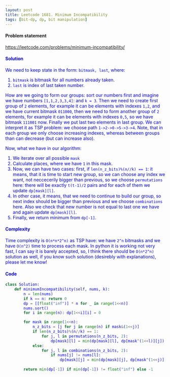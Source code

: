 ```yaml
---
layout: post
title: Leetcode 1681. Minimum Incompatibility
tags: [bit-dp, dp, bit manipulation]
---
```


#### Problem statement

<a href="https://leetcode.com/problems/minimum-incompatibility/"> <font color = blue>https://leetcode.com/problems/minimum-incompatibility/

#### Solution
We need to keep state in the form: `bitmask, last`, where:
1. `bitmask` is bitmask for all numbers already taken.
2. `last` is index of last taken number.

How are we going to form our groups: sort our numbers first and imagine we have numbers `[1,1,2,3,3,4]`: and `k = 3`. Then we need to create first group of `2` elements, for example it can be elements with indexes `1,2`, and we have current bitmask `011000`, then we need to form another group of `2` elements, for example it can be elements with indexes `0,5`, so we have bitmask `111001` now. Finally we put last two elements in last group. We can interpret it as TSP problem: we choose path `1->2->0->5->3->4`.  Note, that in each group we only choose increasing indexes, whereas between groups than can decrease (but can increase also).

Now, what we have in our algorithm:
1. We iterate over all possible `mask`
2. Calculate places, where we have `1` in this mask.
3. Now, we can have two cases: first, if `len(n_z_bits)%(n//k) == 1`: it means, that it is time to start new group, so we can choose any index we want, not neccecerily bigger than previous, so we choose `permutations` here: there will be exactly `t(t-1)/2` pairs and for each of them we update `dp[mask][l]`.
4. In other case, it means, that we need to continue to build our group, so next index should be bigger than previous and we choose `combinations` here. Also we check that new number is not equal to last one we have and again update `dp[mask][l]`.
5. Finally, we return minimum from `dp[-1]`.

#### Complexity
Time complexity is `O(n*n*2^n)` as TSP have: we have `2^n` bitmasks and we have `O(n^2)` time to process each mask. In python it is working not very fast, I can say it is barely accepted, so, I think there should be `O(n*2^n)` solution as well, if you know such solution (desirebly with explanations), please let me know!

#### Code
```python
class Solution:
    def minimumIncompatibility(self, nums, k):
        n = len(nums)
        if k == n: return 0
        dp = [[float("inf")] * n for _ in range(1<<n)] 
        nums.sort()
        for i in range(n): dp[1<<i][i] = 0

        for mask in range(1<<n):
            n_z_bits = [j for j in range(n) if mask&(1<<j)]
            if len(n_z_bits)%(n//k) == 1:
                for j, l in permutations(n_z_bits, 2):
                    dp[mask][l] = min(dp[mask][l], dp[mask^(1<<l)][j])
            else:
                for j, l in combinations(n_z_bits, 2):
                    if nums[j] != nums[l]:
                        dp[mask][j] = min(dp[mask][j], dp[mask^(1<<j)][l] + nums[l] - nums[j])
                        
        return min(dp[-1]) if min(dp[-1]) != float("inf") else -1
```
